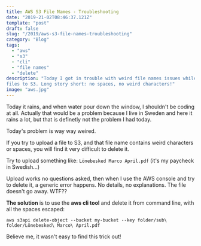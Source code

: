 ```yaml
---
title: AWS S3 File Names - Troubleshooting
date: "2019-21-02T08:46:37.121Z"
template: "post"
draft: false
slug: "/2019/aws-s3-file-names-troubleshooting"
category: "Blog"
tags:
  - "aws"
  - "s3"
  - "cli"
  - "file names"
  - "delete"
description: "Today I got in trouble with weird file names issues while uploading 
files to S3. Long story short: no spaces, no weird characters!"
image: "aws.jpg"
---
```


Today it rains, and when water pour down the window, I shouldn't be coding at all.
Actually that would be a problem because I live in Sweden and here it rains a lot, but
that is definetly not the problem I had today. 

Today's problem is way way weired.

If you try to upload a file to S3, and that file name contains weird characters or
spaces, you will find it very difficult to delete it.

Try to upload something like: `Lönebesked Marco April.pdf` 
(it's my paycheck in Swedish...)

Upload works no questions asked, then when I use the AWS console and try to delete it,
a generic error happens. No details, no explanations. The file doesn't go away. WTF??

**The solution** is to use the **aws cli tool** and delete it from command line, with
all the spaces escaped:

    aws s3api delete-object --bucket my-bucket --key folder/sub\ folder/Lönebesked\ Marco\ April.pdf

Believe me, it wasn't easy to find this trick out!

